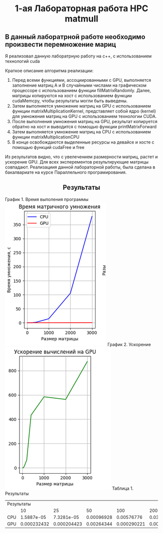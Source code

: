 <h1 align="center">1-ая Лабораторная работа HPC matmull </h1>
<h2> В данный лаборатрной работе необходимо произвести перемножение мариц</h2>
<p>Я реализовал данную лаборатрную работу на c++, с использованием технологий cuda</p>
<p>Краткое описание алгоритма реализации:</p>
<ol>
	<li>Перед всеми функциями, ассоциированными с GPU, выполняется заполнение матриц А и В случайными числами на графическом процессоре с использованием функции fillMatrixRandomly. Далее, матрицы копируются на хост с использованием функции cudaMemcpy, чтобы результаты могли быть выведены.</li>
	<li>Затем выполняется умножение матриц на GPU с использованием функции matrixMultiplicationKernel, представляет собой ядро (kernel) для умножения матриц на GPU с использованием технологии CUDA.</li>
	<li>После выполнения умножения матриц на GPU, результат копируется обратно на хост и выводится с помощью функции printMatrixForward</li>
	<li>Затем выполняется умножение матриц на CPU с использованием функции matrixMultiplicationCPU</li>
	<li>В конце освобождаются выделенные ресурсы на девайсе и хосте с помощью функций cudaFree и free</li>
</ol>
<p>Из результатов видно, что с увелечением размерности матриц, растет и ускорение GPU. Для всех эксперементов результирующие матрицы совпадают. Реализациия данной лабораторной работы, была сделана в бакалвариате на курсе Параллельного програмирования.</p>
<h2 align="center">Результаты</h2>
График 1. Время выполения программы
</br>
<img alt="График 1" src="time.jpg">
График 2. Ускорение 
</br>
<img alt="График 3" src="Spped.jpg">
Таблица 1. Результаты
<table>
	<tbody>
		<tr>
			<td colspan="7" aling="center">Результаты</td>
		</tr>
		<tr>
			<td></td>
			<td>10</td>
			<td>25</td>
			<td>50</td>
			<td>100</td>
			<td>200</td>
			<td>400</td>
			<td>1000</td>
			<td>2000</td>
			<td>3000</td>
		</tr>
		<tr>
			<td>CPU</td>
			<td>1.5887e-05</td>
			<td>7.3281e-05</td>
			<td>0.00096928</td>
			<td>0.00576776</td>
			<td>0.0377621</td>
			<td>1.5329</td>
			<td>14.2159</td>
			<td>105.23</td>
			<td>379.277</td>
		</tr>
		<tr>
			<td>GPU</td>
			<td>0.000232432</td>
			<td>0.000204423</td>
			<td>0.00264344</td>
			<td>0.000290221</td>
			<td>0.000588789</td>
			<td>0.00353604</td>
			<td>0.0243184</td>
			<td>0.186924</td>
			<td>0.433675</td>
		</tr>
	</tbody>
</table>

